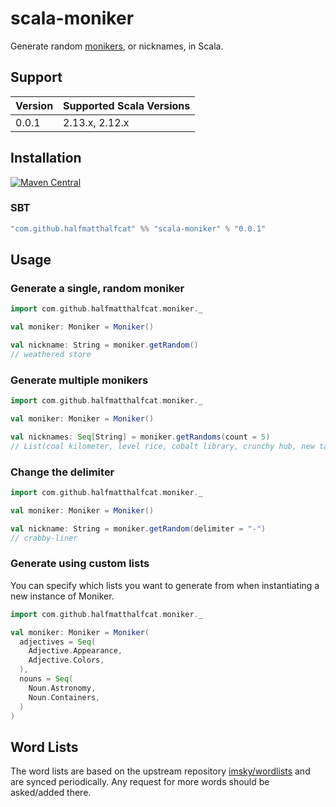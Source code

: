 # scala-moniker

Generate random [monikers](https://www.merriam-webster.com/dictionary/moniker), or nicknames, in Scala.

## Support

|Version|Supported Scala Versions|
|---|---|
|0.0.1|2.13.x, 2.12.x|

## Installation

[![Maven Central](https://img.shields.io/maven-central/v/com.github.halfmatthalfcat/scala-moniker_2.12)](https://search.maven.org/search?q=com.github.halfmatthalfcat.scala-moniker)

### SBT
```scala
"com.github.halfmatthalfcat" %% "scala-moniker" % "0.0.1"
```

## Usage

### Generate a single, random moniker

```scala
import com.github.halfmatthalfcat.moniker._

val moniker: Moniker = Moniker()

val nickname: String = moniker.getRandom()
// weathered store
```

### Generate multiple monikers

```scala
import com.github.halfmatthalfcat.moniker._

val moniker: Moniker = Moniker()

val nicknames: Seq[String] = moniker.getRandoms(count = 5)
// List(coal kilometer, level rice, cobalt library, crunchy hub, new tangent)
```

### Change the delimiter

```scala
import com.github.halfmatthalfcat.moniker._

val moniker: Moniker = Moniker()

val nickname: String = moniker.getRandom(delimiter = "-")
// crabby-liner
```

### Generate using custom lists

You can specify which lists you want to generate from when instantiating
a new instance of Moniker.

```scala
import com.github.halfmatthalfcat.moniker._

val moniker: Moniker = Moniker(
  adjectives = Seq(
    Adjective.Appearance,
    Adjective.Colors,
  ),
  nouns = Seq(
    Noun.Astronomy,
    Noun.Containers,
  ) 
)
```

## Word Lists

The word lists are based on the upstream repository [imsky/wordlists](https://github.com/imsky/wordlists) and are synced
periodically. Any request for more words should be asked/added there.